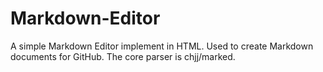 # Markdown-Editor
A simple Markdown Editor implement in HTML. Used to create Markdown documents for GitHub. The core parser is chjj/marked.
